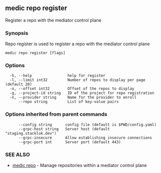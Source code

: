 ## medic repo register

Register a repo with the mediator control plane

### Synopsis

Repo register is used to register a repo with the mediator control plane

```
medic repo register [flags]
```

### Options

```
  -h, --help                help for register
  -l, --limit int32         Number of repos to display per page (default 20)
  -o, --offset int32        Offset of the repos to display
  -g, --project-id string   ID of the project for repo registration
  -n, --provider string     Name for the provider to enroll
      --repo string         List of key-value pairs
```

### Options inherited from parent commands

```
      --config string      config file (default is $PWD/config.yaml)
      --grpc-host string   Server host (default "staging.stacklok.dev")
      --grpc-insecure      Allow establishing insecure connections
      --grpc-port int      Server port (default 443)
```

### SEE ALSO

* [medic repo](medic_repo.md)	 - Manage repositories within a mediator control plane

